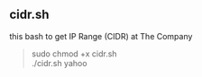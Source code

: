 ## cidr.sh 
this bash to get IP Range (CIDR) at The Company <br>
> sudo chmod +x cidr.sh <br>
> ./cidr.sh yahoo <br>
